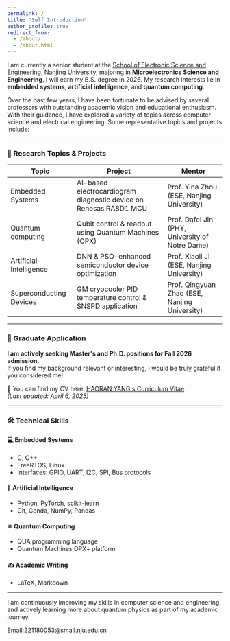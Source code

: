 ```yaml
---
permalink: /
title: "Self Introduction"
author_profile: true
redirect_from: 
  - /about/
  - /about.html
---
```


I am currently a senior student at the [School of Electronic Science and Engineering](https://ese.nju.edu.cn/ese_en/main.htm), [Nanjing University](https://www.nju.edu.cn/en/), majoring in **Microelectronics Science and Engineering**. I will earn my B.S. degree in 2026. My research interests lie in **embedded systems**, **artificial intelligence**, and **quantum computing**.

Over the past few years, I have been fortunate to be advised by several professors with outstanding academic vision and educational enthusiasm. With their guidance, I have explored a variety of topics across computer science and electrical engineering. Some representative topics and projects include:

---

### 📘 Research Topics & Projects

| **Topic**              | **Project**                                                                 | **Mentor**                                 |
|------------------------|------------------------------------------------------------------------------|--------------------------------------------|
| Embedded Systems       | AI-based electrocardiogram diagnostic device on Renesas RA8D1 MCU           | Prof. Yina Zhou (ESE, Nanjing University)  |
| Quantum computing      | Qubit control & readout using Quantum Machines (OPX)                        | Prof. Dafei Jin (PHY, University of Notre Dame) |
| Artificial Intelligence| DNN & PSO-enhanced semiconductor device optimization                        | Prof. Xiaoli Ji (ESE, Nanjing University)  |
| Superconducting Devices| GM cryocooler PID temperature control & SNSPD application                   | Prof. Qingyuan Zhao (ESE, Nanjing University) |

---

### 🎯 Graduate Application

**I am actively seeking Master's and Ph.D. positions for Fall 2026 admission.**  
If you find my background relevant or interesting, I would be truly grateful if you considered me!

📄 You can find my CV here: [HAORAN YANG's Curriculum Vitae](../assets/Haoran_Yang_CV_Latest.pdf)  
*(Last updated: April 6, 2025)*

---

### 🛠️ Technical Skills

#### 💻 Embedded Systems
- C, C++
- FreeRTOS, Linux
- Interfaces: GPIO, UART, I2C, SPI, Bus protocols

#### 🧠 Artificial Intelligence
- Python, PyTorch, scikit-learn
- Git, Conda, NumPy, Pandas

#### ⚛️ Quantum Computing
- QUA programming language
- Quantum Machines OPX+ platform

#### ✍️ Academic Writing
- LaTeX, Markdown

---

I am continuously improving my skills in computer science and engineering, and actively learning more about quantum physics as part of my academic journey.


[Email:221180053@smail.nju.edu.cn](mailto:221180053@smail.nju.edu.cn)

